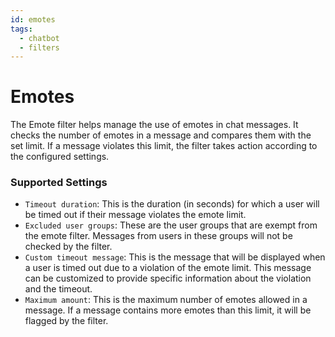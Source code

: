 ```yaml
---
id: emotes
tags:
  - chatbot
  - filters
---
```

# Emotes

The Emote filter helps manage the use of emotes in chat messages. It checks the number of emotes in a message and compares them with the set limit. If a message violates this limit, the filter takes action according to the configured settings.

### Supported Settings

- `Timeout duration`: This is the duration (in seconds) for which a user will be timed out if their message violates the emote limit.
- `Excluded user groups`: These are the user groups that are exempt from the emote filter. Messages from users in these groups will not be checked by the filter.
- `Custom timeout message`: This is the message that will be displayed when a user is timed out due to a violation of the emote limit. This message can be customized to provide specific information about the violation and the timeout.
- `Maximum amount`: This is the maximum number of emotes allowed in a message. If a message contains more emotes than this limit, it will be flagged by the filter.
